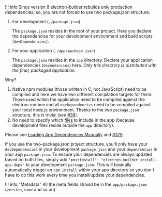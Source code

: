 !!! info
    Since version 8 electron-builder rebuilds only production dependencies, so, you are not forced to use two package.json structure.

1. For development (`./package.json`)
    
    The `package.json` resides in the root of your project. Here you declare the dependencies for your development environment and build scripts (`devDependencies`).

2. For your application (`./app/package.json`)

    The `package.json` resides in the `app` directory. Declare your application dependencies (`dependencies`) here. *Only this directory is distributed with the final, packaged application.*

Why?

1. Native npm modules (those written in C, not JavaScript) need to be compiled and here we have two different compilation targets for them. Those used within the application need to be compiled against the electron runtime and all `devDependencies` need to be compiled against your local node.js environment. Thanks to the two `package.json` structure, this is trivial (see [#39](https://github.com/electron-userland/electron-builder/issues/39)).
2. No need to specify which [files](../configuration/configuration.md#Configuration-files) to include in the app (because development files reside outside the `app` directory).

Please see [Loading App Dependencies Manually](loading-app-dependencies-manually.md) and [#379](https://github.com/electron-userland/electron-builder/issues/379#issuecomment-218503881).

If you use the two-package.json project structure, you'll only have your `devDependencies` in your development `package.json` and your `dependencies` in your app `package.json`. To ensure your dependencies are always updated based on both files, simply add `"postinstall": "electron-builder install-app-deps"` to your development `package.json`. This will basically automatically trigger an `npm install` within your app directory so you don't have to do this work every time you install/update your dependencies.

!!! info "Metadata"
    All the meta fields should be in the `app/package.json` (`version`, `name` and so on).
